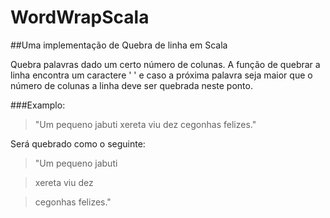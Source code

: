 # WordWrapScala
##Uma implementação de Quebra de linha em Scala

Quebra palavras dado um certo número de colunas. A função de quebrar a linha encontra um caractere ' '
e caso a próxima palavra seja maior que o número de colunas a linha deve ser quebrada neste ponto.

###Examplo: 

>"Um pequeno jabuti xereta viu dez cegonhas felizes."

Será quebrado como o seguinte:

>"Um pequeno jabuti

>xereta viu dez

>cegonhas felizes."
